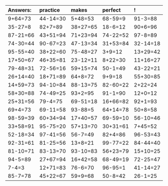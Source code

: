| Answers: | practice | makes | perfect | ! |
| :--- | :--- | :--- | :--- | :--- |
| 9+64=73 | 44-14=30 | 5+48=53 | 68-59=9 | 91-3=88 | 
| 35-27=8 | 82+7=89 | 38+27=65 | 18-6=12 | 90+6=96 | 
| 87-21=66 | 43+51=94 | 71+23=94 | 74-22=52 | 97-8=89 | 
| 74-30=44 | 90-67=23 | 47-13=34 | 31+53=84 | 32-14=18 | 
| 95-55=40 | 38+22=60 | 75-48=27 | 3+9=12 | 13+29=42 | 
| 17+50=67 | 46+35=81 | 23-12=11 | 8+22=30 | 11+16=27 | 
| 79-48=31 | 72-56=16 | 59+15=74 | 50-1=49 | 43-22=21 | 
| 26+14=40 | 18+71=89 | 64+8=72 | 9+9=18 | 55+30=85 | 
| 14+59=73 | 94-10=84 | 88-13=75 | 82-60=22 | 2+22=24 | 
| 58+30=88 | 74-49=25 | 93+2=95 | 91-1=90 | 12+0=12 | 
| 25+31=56 | 79-4=75 | 69-51=18 | 16+66=82 | 92+1=93 | 
| 69+4=73 | 69-11=58 | 93-88=5 | 64+14=78 | 50+8=58 | 
| 98-59=39 | 60+34=94 | 17+40=57 | 69-59=10 | 56-10=46 | 
| 33+58=91 | 95-75=20 | 57+13=70 | 30+31=61 | 7+45=52 | 
| 52-18=34 | 97-41=56 | 56-7=49 | 82+4=86 | 96-53=43 | 
| 92-31=61 | 81-25=56 | 13+8=21 | 99-77=22 | 84-44=40 | 
| 81-10=71 | 83-13=70 | 93-10=83 | 56+23=79 | 15+10=25 | 
| 94-5=89 | 27+67=94 | 16+42=58 | 68-49=19 | 72-25=47 | 
| 7-4=3 | 12+71=83 | 76-6=70 | 96-95=1 | 41-14=27 | 
| 85-7=78 | 45+22=67 | 59+9=68 | 50-8=42 | 26-1=25 | 

